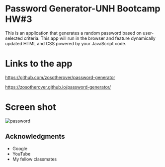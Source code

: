 # Password Generator-UNH Bootcamp HW#3

This is an application that generates a random password based on user-selected criteria. This app will run in the browser and feature dynamically updated HTML and CSS powered by your JavaScript code. 

# Links to the app

https://github.com/zosotherover/password-generator

https://zosotherover.github.io/password-generator/

# Screen shot
<img scrc="assets/photos/passwordScreenshot.PNG" alt=password generator screenshot>


## Acknowledgments

* Google
* YouTube
* My fellow classmates
